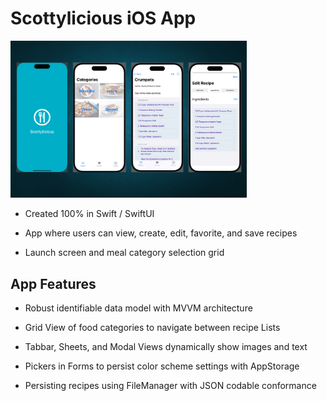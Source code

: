 # Scottylicious iOS App

<p align="left">
    <img src="https://github.com/scottyschwartzowen/Scottylicious/blob/main/Scottylicious/Assets.xcassets/Images/scottylicious.imageset/scottylicious.png" alt="Scottylicious App Image" width="75%" />
</p>

- Created 100% in Swift / SwiftUI

- App where users can view, create, edit, favorite, and save recipes

- Launch screen and meal category selection grid

## App Features

- Robust identifiable data model with MVVM architecture

- Grid View of food categories to navigate between recipe Lists

- Tabbar, Sheets, and Modal Views dynamically show images and text

- Pickers in Forms to persist color scheme settings with AppStorage

- Persisting recipes using FileManager with JSON codable conformance
